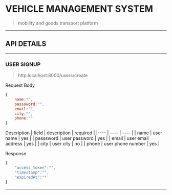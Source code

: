 # VEHICLE MANAGEMENT SYSTEM
>mobility and goods transport platform
***
## API DETAILS

***
### USER SIGNUP
> http:localhost:8000/users/create

Request Body
```js
{
    name:"",
    passoword:"",
    email:"",
    city:"",
    phone:""
}
```
Description
| field | description | required |
|---- | ---- | ---- |
| name | user name | yes |
| passsword | user password | yes |
| email | user email address | yes |
| city | user city | no |
| phone | user phone number | yes |

Response 

```js
{
    "access_token":"",
    "timestamp":"",
    "expiredAt":""
}
```
 ***